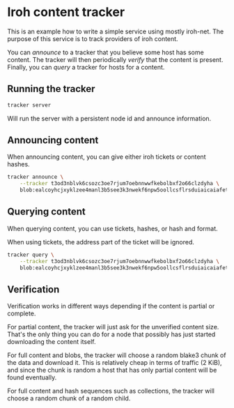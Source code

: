 # Iroh content tracker

This is an example how to write a simple service using mostly iroh-net.
The purpose of this service is to track providers of iroh content.

You can *announce* to a tracker that you believe some host has some content.
The tracker will then periodically *verify* that the content is present.
Finally, you can *query* a tracker for hosts for a content.

## Running the tracker

```sh
tracker server
```

Will run the server with a persistent node id and announce information.

## Announcing content

When announcing content, you can give either iroh tickets or content hashes.

```sh
tracker announce \
    --tracker t3od3nblvk6csozc3oe7rjum7oebnnwwfkebolbxf2o66clzdyha \
    blob:ealcoyhcjxyklzee4manl3b5see3k3nwekf6npw5oollcsflrsduiaicaiafetezhwjouayaycuadbes5ibqaq7qasiyqmqo74ijal7k7ec4pni5htntx4tpoawgvmbhaa3txa4uaa
```

## Querying content

When querying content, you can use tickets, hashes, or hash and format.

When using tickets, the address part of the ticket will be ignored.

```sh
tracker query \
    --tracker t3od3nblvk6csozc3oe7rjum7oebnnwwfkebolbxf2o66clzdyha \
    blob:ealcoyhcjxyklzee4manl3b5see3k3nwekf6npw5oollcsflrsduiaicaiafetezhwjouayaycuadbes5ibqaq7qasiyqmqo74ijal7k7ec4pni5htntx4tpoawgvmbhaa3txa4uaa
```

## Verification

Verification works in different ways depending if the content is partial or
complete.

For partial content, the tracker will just ask for the unverified content size.
That's the only thing you can do for a node that possibly has just started
downloading the content itself.

For full content and blobs, the tracker will choose a random blake3 chunk of the
data and download it. This is relatively cheap in terms of traffic (2 KiB), and
since the chunk is random a host that has only partial content will be found
eventually.

For full content and hash sequences such as collections, the tracker will choose
a random chunk of a random child.
